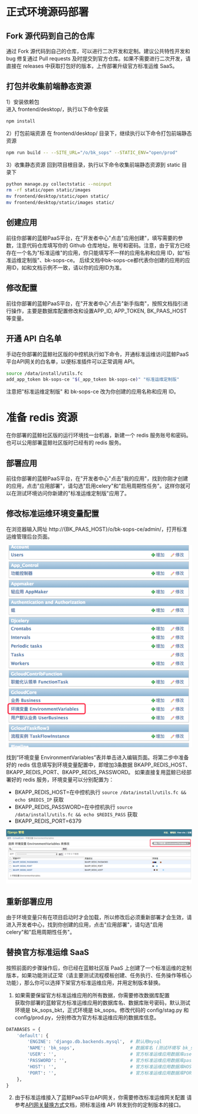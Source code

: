 # 正式环境源码部署

## Fork 源代码到自己的仓库  
通过 Fork 源代码到自己的仓库，可以进行二次开发和定制。建议公共特性开发和 bug 修复通过 Pull requests 及时提交到官方仓库。如果不需要进行二次开发，请直接在 releases 中获取打包好的版本，上传部署升级官方标准运维 SaaS。


## 打包并收集前端静态资源
1）安装依赖包  
进入 frontend/desktop/，执行以下命令安装
```bash
npm install
```

2）打包前端资源
在 frontend/desktop/ 目录下，继续执行以下命令打包前端静态资源
```bash
npm run build -- --SITE_URL="/o/bk_sops" --STATIC_ENV="open/prod"
```

3）收集静态资源
回到项目根目录，执行以下命令收集前端静态资源到 static 目录下
```bash
python manage.py collectstatic --noinput
rm -rf static/open static/images
mv frontend/desktop/static/open static/
mv frontend/desktop/static/images static/
```


## 创建应用  
前往你部署的蓝鲸PaaS平台，在"开发者中心"点击"应用创建"，填写需要的参数，注意代码仓库填写你的 Github 仓库地址，账号和密码。注意，由于官方已经存在一个名为"标准运维"的应用，你只能填写不一样的应用名称和应用 ID，如"标准运维定制版"、bk-sops-ce。
后续文档中bk-sops-ce都代表你创建的应用的应用ID，如和文档示例不一致，请以你的应用ID为准。


## 修改配置  
前往你部署的蓝鲸PaaS平台，在"开发者中心"点击"新手指南"，按照文档指引进行操作，主要是数据库配置修改和设置APP_ID, APP_TOKEN, BK_PAAS_HOST 等变量。


## 开通 API 白名单
手动在你部署的蓝鲸社区版的中控机执行如下命令，开通标准运维访问蓝鲸PaaS平台API网关的白名单，以便标准插件可以正常调用 API。
```bash
source /data/install/utils.fc
add_app_token bk-sops-ce "$(_app_token bk-sops-ce)" "标准运维定制版"
```
注意把"标准运维定制版" 和 bk-sops-ce 改为你创建的应用名称和应用 ID。


# 准备 redis 资源
在你部署的蓝鲸社区版的运行环境找一台机器，新建一个 redis 服务账号和密码。也可以公用部署蓝鲸社区版时已经有的 redis 服务。


## 部署应用  
前往你部署的蓝鲸PaaS平台，在"开发者中心"点击"我的应用"，找到你刚才创建的应用，点击"应用部署"，请勾选"启用celery"和"启用周期性任务"。这样你就可以在测试环境访问你新建的"标准运维定制版"应用了。


## 修改标准运维环境变量配置
在浏览器输入网址 http://{BK_PAAS_HOST}/o/bk-sops-ce/admin/，打开标准运维管理后台页面。

![](../resource/img/admin_home.png)

找到“环境变量 EnvironmentVariables”表并单击进入编辑页面。将第二步中准备好的 redis 信息填写到环境变量配置中，即增加3条数据 BKAPP_REDIS_HOST、BKAPP_REDIS_PORT、BKAPP_REDIS_PASSWORD。
如果直接复用蓝鲸已经部署好的 redis 服务，环境变量可以分别配置为：
- BKAPP_REDIS_HOST=在中控机执行 `source /data/install/utils.fc && echo $REDIS_IP` 获取
- BKAPP_REDIS_PASSWORD=在中控机执行 `source /data/install/utils.fc && echo $REDIS_PASS` 获取
- BKAPP_REDIS_PORT=6379

![](../resource/img/admin_envs.png)


## 重新部署应用
由于环境变量只有在项目启动时才会加载，所以修改后必须重新部署才会生效，请进入开发者中心，找到你创建的应用，点击"应用部署"，请勾选"启用celery"和"启用周期性任务"。


## 替换官方标准运维 SaaS  
按照前面的步骤操作后，你已经在蓝鲸社区版 PaaS 上创建了一个标准运维的定制版本，如果功能测试正常（请主要测试流程模板创建、任务执行、任务操作等核心功能），那么你可以选择下架官方标准运维应用，并用定制版本替换。  

1) 如果需要保留官方标准运维应用的所有数据，你需要修改数据库配置  
获取你部署的蓝鲸官方标准运维应用的数据库名、数据库账号密码，默认测试环境是 bk_sops_bkt，正式环境是 bk_sops。修改代码的 config/stag.py 和 config/prod.py，分别修改为官方标准运维应用的数据库信息。
```python
DATABASES = {
    'default': {
        'ENGINE': 'django.db.backends.mysql',  # 默认用mysql
        'NAME': 'bk_sops',                     # 数据库名 (测试环境写 bk_sops_bkt)
        'USER': '',                            # 官方标准运维应用数据库user
        'PASSWORD': '',                        # 官方标准运维应用数据库password
        'HOST': '',                   		   # 官方标准运维应用数据库HOST
        'PORT': '',                            # 官方标准运维应用数据库PORT
    },
}

```

2) 由于标准运维接入了蓝鲸PaaS平台API网关，你需要修改标准运维网关配置
请参考[API网关替换方式](https://docs.bk.tencent.com/bk_osed/guide.html#SaaS)文档，把标准运维 API 转发到你的定制版本的接口。
